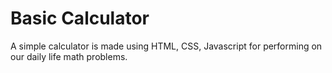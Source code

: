 # Basic Calculator
A simple calculator is made using HTML, CSS, Javascript for performing on our daily life math problems.
